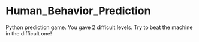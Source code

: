 # Human_Behavior_Prediction
Python prediction game. You gave 2 difficult levels. Try to beat the machine in the difficult one!
